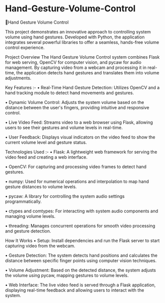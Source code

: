 # Hand-Gesture-Volume-Control
🚀Hand Gesture Volume Control

This project demonstrates an innovative approach to controlling system volume using hand gestures. Developed with Python, the application integrates several powerful libraries to offer a seamless, hands-free volume control experience.

Project Overview
The Hand Gesture Volume Control system combines Flask for web serving, OpenCV for computer vision, and pycaw for audio management. By capturing video from a webcam and processing it in real-time, the application detects hand gestures and translates them into volume adjustments.

Key Features :- 
• Real-Time Hand Gesture Detection: Utilizes OpenCV and a hand tracking module to detect hand movements and gestures.

• Dynamic Volume Control: Adjusts the system volume based on the distance between the user's fingers, providing intuitive and responsive control.

• Live Video Feed: Streams video to a web browser using Flask, allowing users to see their gestures and volume levels in real-time.

• User Feedback: Displays visual indicators on the video feed to show the current volume level and gesture status.


Technologies Used :-
• Flask: A lightweight web framework for serving the video feed and creating a web interface.

• OpenCV: For capturing and processing video frames to detect hand gestures.

• numpy: Used for numerical operations and interpolation to map hand gesture distances to volume levels.

• pycaw: A library for controlling the system audio settings programmatically.

• ctypes and comtypes: For interacting with system audio components and managing volume levels.

• threading: Manages concurrent operations for smooth video processing and gesture detection.


How It Works
• Setup: Install dependencies and run the Flask server to start capturing video from the webcam.

• Gesture Detection: The system detects hand positions and calculates the distance between specific finger points using computer vision techniques.

• Volume Adjustment: Based on the detected distance, the system adjusts the volume using pycaw, mapping gestures to volume levels.

• Web Interface: The live video feed is served through a Flask application, displaying real-time feedback and allowing users to interact with the system.

